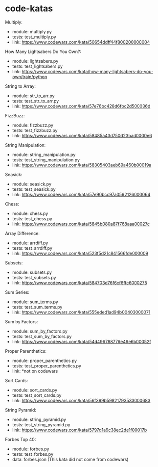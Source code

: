 # code-katas

Multiply:
- module: multiply.py
- tests: test_multiply.py
- link: https://www.codewars.com/kata/50654ddff44f800200000004

How Many Lightsabers Do You Own?:
- module: lightsabers.py
- tests: test_lightsabers.py
- link: https://www.codewars.com/kata/how-many-lightsabers-do-you-own/train/python

String to Array:
- module: str_to_arr.py
- tests: test_str_to_arr.py
- link: https://www.codewars.com/kata/57e76bc428d6fbc2d500036d

FizzBuzz:
- module: fizzbuzz.py
- tests: test_fizzbuzz.py
- link: https://www.codewars.com/kata/58485a43d750d23bad0000e6

String Manipulation:
- module: string_manipulation.py
- tests: test_string_manipulation.py
- link: https://www.codewars.com/kata/58305403aeb69a460b00019a

Seasick:
- module: seasick.py
- tests: test_seasick.py
- link: https://www.codewars.com/kata/57e90bcc97a0592126000064

Chess:
- module: chess.py
- tests: test_chess.py
- link: https://www.codewars.com/kata/5845b080a87f768aaa00027c

Array Difference:
- module: arrdiff.py
- tests: test_arrdiff.py
- link: https://www.codewars.com/kata/523f5d21c841566fde000009

Subsets:
- module: subsets.py
- tests: test_subsets.py
- link: https://www.codewars.com/kata/584703d76f6cf6ffc6000275

Sum Series:
- module: sum_terms.py
- tests: test_sum_terms.py
- link: https://www.codewars.com/kata/555eded1ad94b00403000071

Sum by Factors:
- module: sum_by_factors.py
- tests: test_sum_by_factors.py
- link: https://www.codewars.com/kata/54d496788776e49e6b00052f

Proper Parenthetics:
- module: proper_parenthetics.py
- tests: test_proper_parenthetics.py
- link: *not on codewars

Sort Cards:
- module: sort_cards.py
- tests: test_sort_cards.py
- link: https://www.codewars.com/kata/56f399b59821793533000683

String Pyramid:
- module: string_pyramid.py
- tests: test_string_pyramid.py
- link: https://www.codewars.com/kata/5797d1a9c38ec2de1f00017b

Forbes Top 40:
- module: forbes.py
- tests: test_forbes.py
- data: forbes.json
(This kata did not come from codewars)